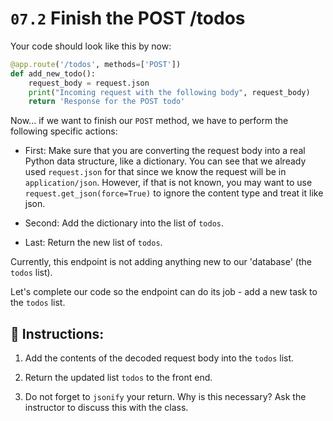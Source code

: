 # `07.2` Finish the POST /todos

Your code should look like this by now:

```python
@app.route('/todos', methods=['POST'])
def add_new_todo():
    request_body = request.json
    print("Incoming request with the following body", request_body)
    return 'Response for the POST todo'
```

Now... if we want to finish our `POST` method, we have to perform the following specific actions:

+ First: Make sure that you are converting the request body into a real Python data structure, like a dictionary. You can see that we already used `request.json` for that since we know the request will be in `application/json`. However, if that is not known, you may want to use `request.get_json(force=True)` to ignore the content type and treat it like json. 

+ Second: Add the dictionary into the list of `todos`.

+ Last: Return the new list of `todos`.

Currently, this endpoint is not adding anything new to our 'database' (the `todos` list). 

Let's complete our code so the endpoint can do its job - add a new task to the `todos` list.


## 📝 Instructions:

1. Add the contents of the decoded request body into the `todos` list.

2. Return the updated list `todos` to the front end. 

3. Do not forget to `jsonify` your return. Why is this necessary? Ask the instructor to discuss this with the class. 
